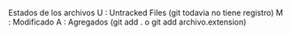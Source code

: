 Estados de los archivos
U : Untracked Files (git todavia no tiene registro)
M : Modificado
A : Agregados (git add . o git add archivo.extension)